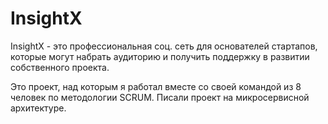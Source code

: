 # InsightX

InsightX - это профессиональная соц. сеть для основателей стартапов, которые могут набрать
аудиторию и получить поддержку в развитии собственного проекта.

Это проект, над которым я работал вместе со своей командой из 8 человек по методологии SCRUM. Писали проект на микросервисной архитектуре.
